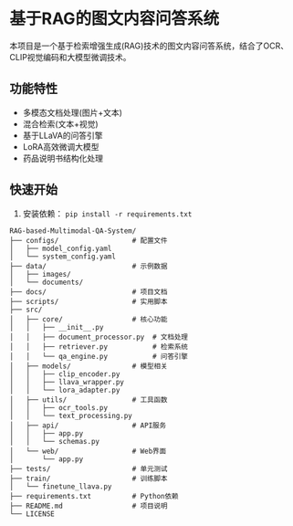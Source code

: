 # 基于RAG的图文内容问答系统

本项目是一个基于检索增强生成(RAG)技术的图文内容问答系统，结合了OCR、CLIP视觉编码和大模型微调技术。

## 功能特性

- 多模态文档处理(图片+文本)
- 混合检索(文本+视觉)
- 基于LLaVA的问答引擎
- LoRA高效微调大模型
- 药品说明书结构化处理

## 快速开始

1. 安装依赖：
```pip install -r requirements.txt```

```
RAG-based-Multimodal-QA-System/
├── configs/                  # 配置文件
│   ├── model_config.yaml
│   └── system_config.yaml
├── data/                     # 示例数据
│   ├── images/
│   └── documents/
├── docs/                     # 项目文档
├── scripts/                  # 实用脚本
├── src/
│   ├── core/                 # 核心功能
│   │   ├── __init__.py
│   │   ├── document_processor.py  # 文档处理
│   │   ├── retriever.py           # 检索系统
│   │   └── qa_engine.py           # 问答引擎
│   ├── models/               # 模型相关
│   │   ├── clip_encoder.py
│   │   ├── llava_wrapper.py
│   │   └── lora_adapter.py
│   ├── utils/                # 工具函数
│   │   ├── ocr_tools.py
│   │   └── text_processing.py
│   ├── api/                  # API服务
│   │   ├── app.py
│   │   └── schemas.py
│   └── web/                  # Web界面
│       └── app.py
├── tests/                    # 单元测试
├── train/                    # 训练脚本
│   └── finetune_llava.py
├── requirements.txt          # Python依赖
├── README.md                 # 项目说明
└── LICENSE
```
